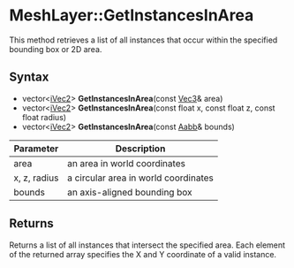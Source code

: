 # MeshLayer::GetInstancesInArea

This method retrieves a list of all instances that occur within the specified bounding box or 2D area.

## Syntax

- vector<[iVec2](iVec2.md)> **GetInstancesInArea**(const [Vec3](Vec4.md)& area)
- vector<[iVec2](iVec2.md)> **GetInstancesInArea**(const float x, const float z, const float radius)
- vector<[iVec2](iVec2.md)> **GetInstancesInArea**(const [Aabb](Aabb.md)& bounds)

| Parameter | Description |
|---|---|
| area | an area in world coordinates |
| x, z, radius | a circular area in world coordinates |
| bounds | an axis-aligned bounding box |

## Returns

Returns a list of all instances that intersect the specified area. Each element of the returned array specifies the X and Y coordinate of a valid instance.
